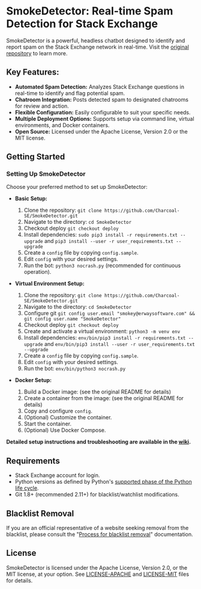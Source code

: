 # SmokeDetector: Real-time Spam Detection for Stack Exchange

SmokeDetector is a powerful, headless chatbot designed to identify and report spam on the Stack Exchange network in real-time. Visit the [original repository](https://github.com/Charcoal-SE/SmokeDetector) to learn more.

## Key Features:

*   **Automated Spam Detection:** Analyzes Stack Exchange questions in real-time to identify and flag potential spam.
*   **Chatroom Integration:** Posts detected spam to designated chatrooms for review and action.
*   **Flexible Configuration:** Easily configurable to suit your specific needs.
*   **Multiple Deployment Options:** Supports setup via command line, virtual environments, and Docker containers.
*   **Open Source:**  Licensed under the Apache License, Version 2.0 or the MIT license.

## Getting Started

### Setting Up SmokeDetector

Choose your preferred method to set up SmokeDetector:

*   **Basic Setup:**
    1.  Clone the repository: `git clone https://github.com/Charcoal-SE/SmokeDetector.git`
    2.  Navigate to the directory: `cd SmokeDetector`
    3.  Checkout deploy `git checkout deploy`
    4.  Install dependencies: `sudo pip3 install -r requirements.txt --upgrade` and `pip3 install --user -r user_requirements.txt --upgrade`
    5.  Create a `config` file by copying `config.sample`.
    6.  Edit `config` with your desired settings.
    7.  Run the bot: `python3 nocrash.py` (recommended for continuous operation).

*   **Virtual Environment Setup:**
    1.  Clone the repository: `git clone https://github.com/Charcoal-SE/SmokeDetector.git`
    2.  Navigate to the directory: `cd SmokeDetector`
    3.  Configure git `git config user.email "smokey@erwaysoftware.com" && git config user.name "SmokeDetector"`
    4.  Checkout deploy `git checkout deploy`
    5.  Create and activate a virtual environment: `python3 -m venv env`
    6.  Install dependencies: `env/bin/pip3 install -r requirements.txt --upgrade` and `env/bin/pip3 install --user -r user_requirements.txt --upgrade`
    7.  Create a `config` file by copying `config.sample`.
    8.  Edit `config` with your desired settings.
    9.  Run the bot: `env/bin/python3 nocrash.py`

*   **Docker Setup:**
    1.  Build a Docker image: (see the original README for details)
    2.  Create a container from the image: (see the original README for details)
    3.  Copy and configure `config`.
    4.  (Optional) Customize the container.
    5.  Start the container.
    6.  (Optional) Use Docker Compose.

**Detailed setup instructions and troubleshooting are available in the [wiki](https://charcoal-se.org/smokey/Set-Up-and-Run-SmokeDetector).**

## Requirements

*   Stack Exchange account for login.
*   Python versions as defined by Python's [supported phase of the Python life cycle](https://devguide.python.org/versions/).
*   Git 1.8+ (recommended 2.11+) for blacklist/watchlist modifications.

## Blacklist Removal

If you are an official representative of a website seeking removal from the blacklist, please consult the "[Process for blacklist removal](https://charcoal-se.org/smokey/Process-for-blacklist-removal)" documentation.

## License

SmokeDetector is licensed under the Apache License, Version 2.0, or the MIT license, at your option. See [LICENSE-APACHE](LICENSE-APACHE) and [LICENSE-MIT](LICENSE-MIT) files for details.